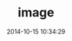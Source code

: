 ---
layout: image
title:  image
date:   2014-10-15 10:34:29
categories: image
pre: | 
    Lorem ipsum dolor sit amet, consectetur adipiscing elit. 
    Sed feugiat consectetur pellentesque. Nam ac elit risus, 
    ac blandit dui. Duis rutrum porta tortor ut convallis.
    Duis rutrum porta tortor ut convallis.
src: /images/door.jpg
---